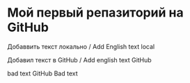 ﻿# Мой первый репазиторий на GitHub

Добаввить текст локально / Add English text local

Добавил текст в GitHub / Add english text GitHub


bad text
GitHub Bad text
